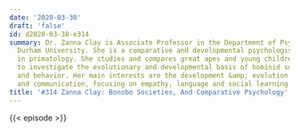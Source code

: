 ```yaml
---
date: '2020-03-30'
draft: 'false'
id: d2020-03-30-e314
summary: Dr. Zanna Clay is Associate Professor in the Department of Psychology at
  Durham University. She is a comparative and developmental psychologist with expertise
  in primatology. She studies and compares great apes and young children in order
  to investigate the evolutionary and developmental basis of hominid social cognition
  and behavior. Her main interests are the development &amp; evolution of social cognition
  and communication, focusing on empathy, language and social learning.
title: '#314 Zanna Clay: Bonobo Societies, And Comparative Psychology'
---
```

{{< episode >}}
